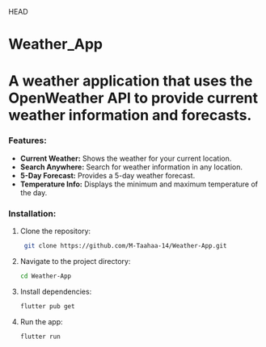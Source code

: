 HEAD
# Weather_App

A weather application that uses the OpenWeather API to provide current weather information and forecasts.
======
### Features:
- **Current Weather:** Shows the weather for your current location.
- **Search Anywhere:** Search for weather information in any location.
- **5-Day Forecast:** Provides a 5-day weather forecast.
- **Temperature Info:** Displays the minimum and maximum temperature of the day.

### Installation:
1. Clone the repository:
   ```bash
    git clone https://github.com/M-Taahaa-14/Weather-App.git
2. Navigate to the project directory:
    ```bash
    cd Weather-App
3. Install dependencies:
    ```bash
    flutter pub get
4. Run the app:
    ```bash
    flutter run
